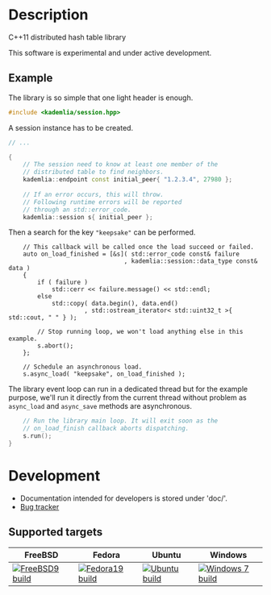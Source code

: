 # Description
C++11 distributed hash table library

This software is experimental and under active development.

## Example

The library is so simple that one light header is enough.
```C++
#include <kademlia/session.hpp>
```

A session instance has to be created.
```C++
// ...

{
    // The session need to know at least one member of the
    // distributed table to find neighbors.
    kademlia::endpoint const initial_peer{ "1.2.3.4", 27980 };
    
    // If an error occurs, this will throw.
    // Following runtime errors will be reported
    // through an std::error_code.
    kademlia::session s{ initial_peer };
```

Then a search for the key `"keepsake"` can be performed.
```
    // This callback will be called once the load succeed or failed.
    auto on_load_finished = [&s]( std::error_code const& failure
                                , kademlia::session::data_type const& data )
    { 
        if ( failure )
            std::cerr << failure.message() << std::endl;
        else
            std::copy( data.begin(), data.end()
                     , std::ostream_iterator< std::uint32_t >{ std::cout, " " } );
            
        // Stop running loop, we won't load anything else in this example.
        s.abort();
    };
    
    // Schedule an asynchronous load.
    s.async_load( "keepsake", on_load_finished );
```

The library event loop can run in a dedicated thread but for
the example purpose, we'll run it directly from the current thread
without problem as `async_load` and `async_save` methods 
are asynchronous.
```C++
    // Run the library main loop. It will exit soon as the
    // on_load_finish callback aborts dispatching.
    s.run();
}
```

# Development
* Documentation intended for developers is stored under 'doc/'.
* [Bug tracker](http://redmine.litchis.fr/projects/kademlia)

## Supported targets
FreeBSD | Fedora | Ubuntu | Windows
----------|-----------|-----------|----------
[![FreeBSD9 build](http://buildbot.litchis.fr/png?builder=freebsd9-x64-builder)](http://buildbot.litchis.fr/builders/freebsd9-x64-builder) | [![Fedora19 build](http://buildbot.litchis.fr/png?builder=fedora19-x64-builder)](http://buildbot.litchis.fr/builders/fedora19-x64-builder) | [![Ubuntu build](http://buildbot.litchis.fr/png?builder=ubuntu13-x64-builder)](http://buildbot.litchis.fr/builders/ubuntu13-x64-builder) | [![Windows 7 build](http://buildbot.litchis.fr/png?builder=win2008r2-x64-builder)](http://buildbot.litchis.fr/builders/win2008r2-x64-builder)
